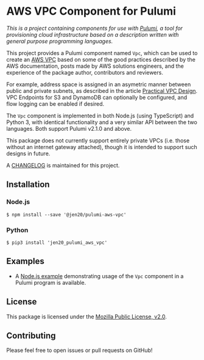 # AWS VPC Component for Pulumi

_This is a project containing components for use with [Pulumi][pulumi], a tool for provisioning cloud infrastructure
based on a description written with general purpose programming languages._

This project provides a Pulumi component named `Vpc`, which can be used to create an [AWS VPC][vpc] based on some of the
good practices described by the AWS documentation, posts made by AWS solutions engineers, and the experience of the
package author, contributors and reviewers.

For example, address space is assigned in an asymetric manner between public and private subnets, as described in the
article [Practical VPC Design][practicalvpcdesign]. VPC Endpoints for S3 and DynamoDB can optionally be configured, and
flow logging can be enabled if desired.

The `Vpc` component is implemented in both Node.js (using TypeScript) and Python 3, with identical functionality and a
very similar API between the two languages. Both support Pulumi v2.1.0 and above.

This package does not currently support entirely private VPCs (i.e. those without an internet gateway attached), though
it is intended to support such designs in future.

A [CHANGELOG][changelog] is maintained for this project.

## Installation

### Node.js

```shell
$ npm install --save '@jen20/pulumi-aws-vpc'
```

### Python

```shell
$ pip3 install 'jen20_pulumi_aws_vpc'
```

## Examples

- A [Node.js example][example-node] demonstrating usage of the `Vpc` component in a Pulumi program is available.

## License

This package is licensed under the [Mozilla Public License, v2.0][mpl2].

## Contributing

Please feel free to open issues or pull requests on GitHub!

[pulumi]: https://pulumi.io
[vpc]: https://aws.amazon.com/answers/networking/aws-single-vpc-design/
[practicalvpcdesign]: https://medium.com/aws-activate-startup-blog/practical-vpc-design-8412e1a18dcc
[pulumipreview]: https://pulumi.io/reference/cli/pulumi_preview.html
[mpl2]: https://www.mozilla.org/en-US/MPL/2.0/
[changelog]: https://github.com/jen20/pulumi-aws-vpc/blob/master/CHANGELOG.md
[example-node]: https://github.com/jen20/pulumi-aws-vpc/tree/master/examples/nodejs
